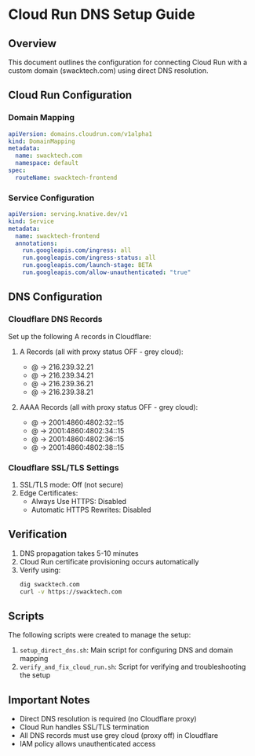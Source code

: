# Cloud Run DNS Setup Guide

## Overview
This document outlines the configuration for connecting Cloud Run with a custom domain (swacktech.com) using direct DNS resolution.

## Cloud Run Configuration

### Domain Mapping
```yaml
apiVersion: domains.cloudrun.com/v1alpha1
kind: DomainMapping
metadata:
  name: swacktech.com
  namespace: default
spec:
  routeName: swacktech-frontend
```

### Service Configuration
```yaml
apiVersion: serving.knative.dev/v1
kind: Service
metadata:
  name: swacktech-frontend
  annotations:
    run.googleapis.com/ingress: all
    run.googleapis.com/ingress-status: all
    run.googleapis.com/launch-stage: BETA
    run.googleapis.com/allow-unauthenticated: "true"
```

## DNS Configuration

### Cloudflare DNS Records
Set up the following A records in Cloudflare:

1. A Records (all with proxy status OFF - grey cloud):
   - @ -> 216.239.32.21
   - @ -> 216.239.34.21
   - @ -> 216.239.36.21
   - @ -> 216.239.38.21

2. AAAA Records (all with proxy status OFF - grey cloud):
   - @ -> 2001:4860:4802:32::15
   - @ -> 2001:4860:4802:34::15
   - @ -> 2001:4860:4802:36::15
   - @ -> 2001:4860:4802:38::15

### Cloudflare SSL/TLS Settings
1. SSL/TLS mode: Off (not secure)
2. Edge Certificates:
   - Always Use HTTPS: Disabled
   - Automatic HTTPS Rewrites: Disabled

## Verification
1. DNS propagation takes 5-10 minutes
2. Cloud Run certificate provisioning occurs automatically
3. Verify using:
   ```bash
   dig swacktech.com
   curl -v https://swacktech.com
   ```

## Scripts
The following scripts were created to manage the setup:

1. `setup_direct_dns.sh`: Main script for configuring DNS and domain mapping
2. `verify_and_fix_cloud_run.sh`: Script for verifying and troubleshooting the setup

## Important Notes
- Direct DNS resolution is required (no Cloudflare proxy)
- Cloud Run handles SSL/TLS termination
- All DNS records must use grey cloud (proxy off) in Cloudflare
- IAM policy allows unauthenticated access